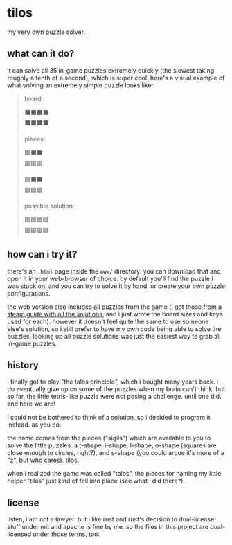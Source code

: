 # tilos

my very own puzzle solver.

## what can it do?

it can solve all 35 in-game puzzles extremely quickly (the slowest taking roughly a tenth of a second), which is super cool. here's a visual example of what solving an extremely simple puzzle looks like:

> board:
>
> ⬛️⬛️⬛️⬛️\
> ⬛️⬛️⬛️⬛️
>
> pieces:
>
> 🟥⬛️⬛️\
> 🟥🟥🟥
>
> 🟦⬛️⬛️\
> 🟦🟦🟦
>
> possible solution:
>
> 🟥🟦🟦🟦\
> 🟥🟥🟥🟦

## how can i try it?

there's an `.html` page inside the `www/` directory. you can download that and open it in your web-browser of choice. by default you'll find the puzzle i was stuck on, and you can try to solve it by hand, or create your own puzzle configurations.

the web version also includes all puzzles from the game (i got those from a [steam guide with all the solutions][puzzle-solutions-guide], and i just wrote the board sizes and keys used for each). however it doesn't feel quite the same to use someone else's solution, so i still prefer to have my own code being able to solve the puzzles. looking up all puzzle solutions was just the easiest way to grab all in-game puzzles.

[puzzle-solutions-guide]: https://steamcommunity.com/sharedfiles/filedetails/?id=354590899

## history

i finally got to play "the talos principle", which i bought many years back. i do eventually give up on some of the puzzles when my brain can't think. but so far, the little tetris-like puzzle were not posing a challenge. until one did. and here we are!

i could not be bothered to think of a solution, so i decided to program it instead. as you do.

the name comes from the pieces ("sigils") which are available to you to solve the little puzzles. a t-shape, i-shape, l-shape, o-shape (squares are close enough to circles, right?), and s-shape (you could argue it's more of a "z", but who cares). tilos.

when i realized the game was called "talos", the pieces for naming my little helper "tilos" just kind of fell into place (see what i did there?).

## license

listen, i am not a lawyer. but i like rust and rust's decision to dual-license stuff under mit and apache is fine by me. so the files in this project are dual-licensed under those terms, too.
